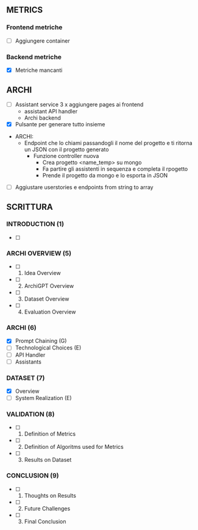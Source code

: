 ## METRICS

### Frontend metriche
- [ ] Aggiungere container

### Backend metriche
- [x] Metriche mancanti

## ARCHI
- [ ] Assistant service 3 x aggiungere pages ai frontend
    - assistant API handler
    - Archi backend
- [x] Pulsante per generare tutto insieme
 - ARCHI:
   - Endpoint che lo chiami passandogli il nome del progetto e ti ritorna un JSON con il progetto generato
     - Funzione controller nuova
       - Crea progetto <name_temp> su mongo
       - Fa partire gli assistenti in sequenza e completa il rpogetto
       - Prende il progetto da mongo e lo esporta in JSON
- [ ] Aggiustare userstories e endpoints from string to array

## SCRITTURA

### INTRODUCTION (1)
- [ ] 

### ARCHI OVERVIEW (5)
- [ ] 1) Idea Overview
- [ ] 2) ArchiGPT Overview
- [ ] 3) Dataset Overview
- [ ] 4) Evaluation Overview

### ARCHI (6)
- [X] Prompt Chaining (G)
- [ ] Technological Choices (E)
- [ ] API Handler
- [ ] Assistants

### DATASET (7)
- [X] Overview
- [ ] System Realization (E)

### VALIDATION (8)
- [ ] 1) Definition of Metrics
- [ ] 2) Definition of Algoritms used for Metrics
- [ ] 3) Results on Dataset

### CONCLUSION (9)
- [ ] 1) Thoughts on Results
- [ ] 2) Future Challenges
- [ ] 3) Final Conclusion

